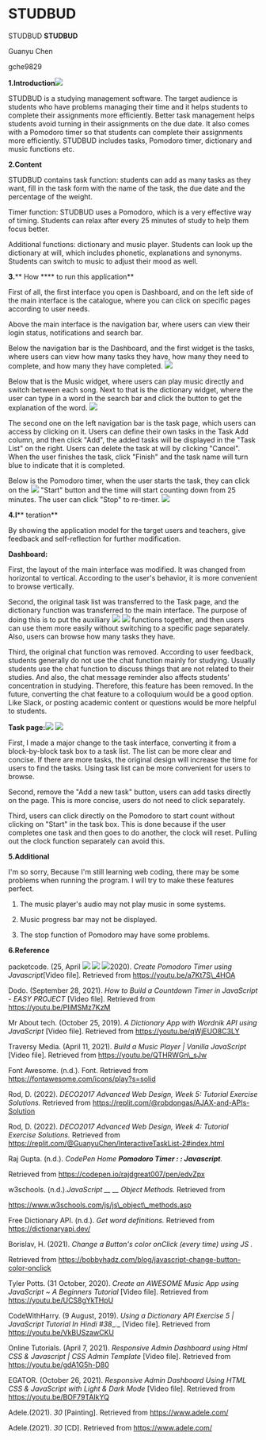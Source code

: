 # STUDBUD
STUDBUD
 **STUDBUD**

Guanyu Chen

gche9829

**1.Introduction**![](RackMultipart20220605-1-nq84hq_html_2bc9bb3eeccda4ba.png)

STUDBUD is a studying management software. The target audience is students who have problems managing their time and it helps students to complete their assignments more efficiently. Better task management helps students avoid turning in their assignments on the due date. It also comes with a Pomodoro timer so that students can complete their assignments more efficiently. STUDBUD includes tasks, Pomodoro timer, dictionary and music functions etc.

**2.Content**

STUDBUD contains task function: students can add as many tasks as they want, fill in the task form with the name of the task, the due date and the percentage of the weight.

Timer function: STUDBUD uses a Pomodoro, which is a very effective way of timing. Students can relax after every 25 minutes of study to help them focus better.

Additional functions: dictionary and music player. Students can look up the dictionary at will, which includes phonetic, explanations and synonyms. Students can switch to music to adjust their mood as well.

**3.**** How **** to run this application**

First of all, the first interface you open is Dashboard, and on the left side of the main interface is the catalogue, where you can click on specific pages according to user needs.

Above the main interface is the navigation bar, where users can view their login status, notifications and search bar.

Below the navigation bar is the Dashboard, and the first widget is the tasks, where users can view how many tasks they have, how many they need to complete, and how many they have completed. ![](RackMultipart20220605-1-nq84hq_html_42a762d36aae2d9.png)

Below that is the Music widget, where users can play music directly and switch between each song. Next to that is the dictionary widget, where the user can type in a word in the search bar and click the button to get the explanation of the word. ![](RackMultipart20220605-1-nq84hq_html_5e8a881bbeaaa9d9.png)

The second one on the left navigation bar is the task page, which users can access by clicking on it. Users can define their own tasks in the Task Add column, and then click &quot;Add&quot;, the added tasks will be displayed in the &quot;Task List&quot; on the right. Users can delete the task at will by clicking &quot;Cancel&quot;. When the user finishes the task, click &quot;Finish&quot; and the task name will turn blue to indicate that it is completed.

Below is the Pomodoro timer, when the user starts the task, they can click on the ![](RackMultipart20220605-1-nq84hq_html_e8c466bf9816de37.png) &quot;Start&quot; button and the time will start counting down from 25 minutes. The user can click &quot;Stop&quot; to re-timer. ![](RackMultipart20220605-1-nq84hq_html_fbcb2022eeb37d56.png)

**4.I**** teration**

By showing the application model for the target users and teachers, give feedback and self-reflection for further modification.

**Dashboard:**

First, the layout of the main interface was modified. It was changed from horizontal to vertical. According to the user&#39;s behavior, it is more convenient to browse vertically.

Second, the original task list was transferred to the Task page, and the dictionary function was transferred to the main interface. The purpose of doing this is to put the auxiliary ![](RackMultipart20220605-1-nq84hq_html_4e07667205100d72.png) ![](RackMultipart20220605-1-nq84hq_html_9686aa9713a101ed.png) functions together, and then users can use them more easily without switching to a specific page separately. Also, users can browse how many tasks they have.

Third, the original chat function was removed. According to user feedback, students generally do not use the chat function mainly for studying. Usually students use the chat function to discuss things that are not related to their studies. And also, the chat message reminder also affects students&#39; concentration in studying. Therefore, this feature has been removed. In the future, converting the chat feature to a colloquium would be a good option. Like Slack, or posting academic content or questions would be more helpful to students.

**Task page:**![](RackMultipart20220605-1-nq84hq_html_a43b10453db8481f.png) ![](RackMultipart20220605-1-nq84hq_html_b46ece437567b0a7.png)

First, I made a major change to the task interface, converting it from a block-by-block task box to a task list. The list can be more clear and concise. If there are more tasks, the original design will increase the time for users to find the tasks. Using task list can be more convenient for users to browse.

Second, remove the &quot;Add a new task&quot; button, users can add tasks directly on the page. This is more concise, users do not need to click separately.

Third, users can click directly on the Pomodoro to start count without clicking on &quot;Start&quot; in the task box. This is done because if the user completes one task and then goes to do another, the clock will reset. Pulling out the clock function separately can avoid this.

**5.Additional**

I&#39;m so sorry, Because I&#39;m still learning web coding, there may be some problems when running the program. I will try to make these features perfect.

1. The music player&#39;s audio may not play music in some systems.

2. Music progress bar may not be displayed.

3. The stop function of Pomodoro may have some problems.

**6.Reference**

packetcode. (25, April ![](RackMultipart20220605-1-nq84hq_html_247d7127aae11aec.png) ![](RackMultipart20220605-1-nq84hq_html_49a686e3fd94776e.png) ![](RackMultipart20220605-1-nq84hq_html_c263ae52741296c6.png)2020). _Create Pomodoro Timer using Javascript_[Video file]. Retrieved from https://youtu.be/a7Kt7S\_4HOA

Dodo. (September 28, 2021). _How to Build a Countdown Timer in JavaScript - EASY PROJECT_ [Video file]. Retrieved from https://youtu.be/PIiMSMz7KzM

Mr About tech. (October 25, 2019). _A Dictionary App with Wordnik API using JavaScript_ [Video file]. Retrieved from https://youtu.be/qWjEUO8C3LY

Traversy Media. (April 11, 2021). _Build a Music Player | Vanilla JavaScript_ [Video file]. Retrieved from https://youtu.be/QTHRWGn\_sJw

Font Awesome. (n.d.). Font. Retrieved from https://fontawesome.com/icons/play?s=solid

Rod, D. (2022). _DECO2017 Advanced Web Design, Week 5: Tutorial Exercise Solutions._ Retrieved from https://replit.com/@robdongas/AJAX-and-APIs-Solution

Rod, D. (2022). _DECO2017 Advanced Web Design, Week 4: Tutorial Exercise Solutions._ Retrieved from https://replit.com/@GuanyuChen/InteractiveTaskList-2#index.html

Raj Gupta. (n.d.). _CodePen Home __Pomodoro Timer : : Javascript__._

Retrieved from https://codepen.io/rajdgreat007/pen/edvZpx

w3schools. (n.d.)._JavaScript __ __ Object Methods._ Retrieved from

https://www.w3schools.com/js/js\_object\_methods.asp

Free Dictionary API. (n.d.). _Get word definitions._ Retrieved from https://dictionaryapi.dev/

Borislav, H. (2021). _Change a Button&#39;s color onClick (every time) using JS ._

Retrieved from https://bobbyhadz.com/blog/javascript-change-button-color-onclick

Tyler Potts. (31 October, 2020). _Create an AWESOME Music App using JavaScript ~ A Beginners_ _Tutorial_ [Video file]. Retrieved from https://youtu.be/UCS8gYkTHpU

CodeWithHarry. (9 August, 2019). _Using a Dictionary API Exercise 5 | JavaScript Tutorial In Hindi_ _#38__._ [Video file]. Retrieved from https://youtu.be/VkBUSzawCKU

Online Tutorials. (April 7, 2021). _Responsive Admin Dashboard using Html CSS &amp; Javascript | CSS_ _Admin Template_ [Video file]. Retrieved from https://youtu.be/gdA1G5h-D80

EGATOR. (October 26, 2021). _Responsive Admin Dashboard Using HTML CSS &amp; JavaScript with_ _Light &amp; Dark Mode_ [Video file]. Retrieved from https://youtu.be/BOF79TAIkYQ

Adele.(2021). _30_ [Painting]. Retrieved from https://www.adele.com/

Adele.(2021). _30_ [CD]. Retrieved from https://www.adele.com/
